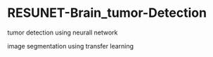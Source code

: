 # RESUNET-Brain_tumor-Detection

tumor detection using neurall network

image segmentation using transfer learning
